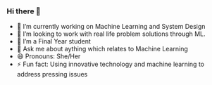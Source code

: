 ### Hi there 👋

- 🔭 I’m currently working on Machine Learning and System Design
- 👯 I’m looking to work with real life problem solutions through ML.
- 🤔 I’m a Final Year student 
- 💬 Ask me about aything which relates to Machine Learning
- 😄 Pronouns: She/Her
- ⚡ Fun fact: Using innovative technology and machine learning to address pressing issues
  

